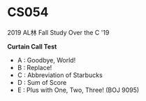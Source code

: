# CS054
2019 AL林 Fall Study Over the C '19

**Curtain Call Test**
- A : Goodbye, World!
- B : Replace!
- C : Abbreviation of Starbucks
- D : Sum of Score
- E : Plus with One, Two, Three! (BOJ 9095)

